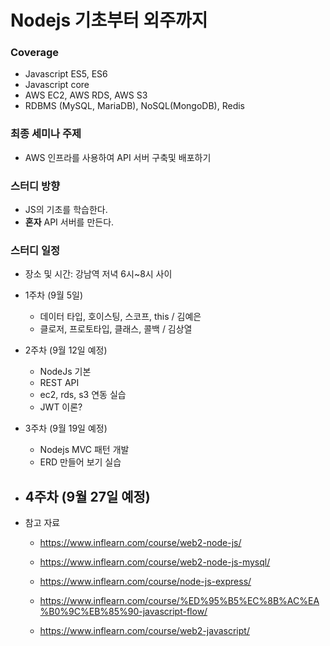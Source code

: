 # Nodejs 기초부터 외주까지

### Coverage
- Javascript ES5, ES6
- Javascript core
- AWS EC2, AWS RDS, AWS S3
- RDBMS (MySQL, MariaDB), NoSQL(MongoDB), Redis

### 최종 세미나 주제
- AWS 인프라를 사용하여 API 서버 구축및 배포하기

### 스터디 방향
- JS의 기초를 학습한다.
- **혼자** API 서버를 만든다.


### 스터디 일정
- 장소 및 시간: 강남역 저녁 6시~8시 사이

- 1주차 (9월 5일)
  - 데이터 타입, 호이스팅, 스코프, this / 김예은
  - 클로저, 프로토타입, 클래스, 콜백 / 김상열

- 2주차 (9월 12일 예정)
  - NodeJs 기본
  - REST API
  - ec2, rds, s3 연동 실습
  - JWT 이론?

- 3주차 (9월 19일 예정)
  - Nodejs MVC 패턴 개발
  - ERD 만들어 보기 실습

- 4주차 (9월 27일 예정)
  -






- 참고 자료

  - https://www.inflearn.com/course/web2-node-js/

  - https://www.inflearn.com/course/web2-node-js-mysql/

  - https://www.inflearn.com/course/node-js-express/

  - https://www.inflearn.com/course/%ED%95%B5%EC%8B%AC%EA%B0%9C%EB%85%90-javascript-flow/

  - https://www.inflearn.com/course/web2-javascript/
